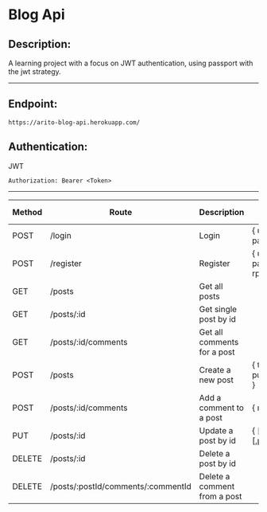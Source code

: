 # Blog Api

## Description:

A learning project with a focus on JWT authentication, using passport with the jwt strategy.

---

## Endpoint:

```
https://arito-blog-api.herokuapp.com/
```

## Authentication:

JWT

```
Authorization: Bearer <Token>
```

---

| Method | Route                              | Description                  | Body Format                           | Req Auth |
| ------ | ---------------------------------- | ---------------------------- | ------------------------------------- | :------: |
| POST   | /login                             | Login                        | { username, password }                |    No    |
| POST   | /register                          | Register                     | { username, password, rpassword }     |    No    |
| GET    | /posts                             | Get all posts                |                                       |          |
| GET    | /posts/:id                         | Get single post by id        |                                       |          |
| GET    | /posts/:id/comments                | Get all comments for a post  |                                       |          |
| POST   | /posts                             | Create a new post            | { title, body [, published:boolean] } |   Yes    |
| POST   | /posts/:id/comments                | Add a comment to a post      | { name, comment }                     |          |
| PUT    | /posts/:id                         | Update a post by id          | { [title][,body][,published]}         |   Yes    |
| DELETE | /posts/:id                         | Delete a post by id          |                                       |          |
| DELETE | /posts/:postId/comments/:commentId | Delete a comment from a post |                                       |          |
